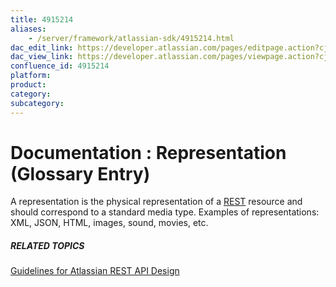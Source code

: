 ```yaml
---
title: 4915214
aliases:
    - /server/framework/atlassian-sdk/4915214.html
dac_edit_link: https://developer.atlassian.com/pages/editpage.action?cjm=wozere&pageId=4915214
dac_view_link: https://developer.atlassian.com/pages/viewpage.action?cjm=wozere&pageId=4915214
confluence_id: 4915214
platform:
product:
category:
subcategory:
---
```

# Documentation : Representation (Glossary Entry)

A representation is the physical representation of a [REST](/server/framework/atlassian-sdk/4915215.html) resource and should correspond to a standard media type. Examples of representations: XML, JSON, HTML, images, sound, movies, etc.

##### RELATED TOPICS

<a href="/pages/createpage.action?spaceKey=DOCS&amp;title=Guidelines+for+Atlassian+REST+API+Design&amp;linkCreation=true&amp;fromPageId=4915214" class="createlink">Guidelines for Atlassian REST API Design</a>


















































































































































































































































































































